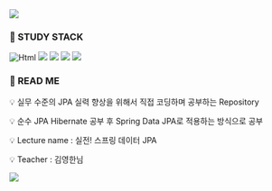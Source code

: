 <img src="https://capsule-render.vercel.app/api?type=waving&color=BDBDC8&height=150&section=header&text=🔥🖥️KTU's%20JPA%20Study%20Repository!🖥️🔥&fontSize=30&fontAlignY=30" />

### 📌 STUDY STACK
<img alt="Html" src ="https://img.shields.io/badge/JAVA-grey"></img>
<img src="https://img.shields.io/badge/SpringBoot-darkgreen?style=flat&logo=Spring Boot&logoColor=black"/>
<img src="https://img.shields.io/badge/Spring Data JPA-darkgreen"/>
<img src="https://img.shields.io/badge/JPA-cadetblue"/>
<img src="https://img.shields.io/badge/Hibernate-darkgoldenrod?style=flat&logo=Hibernate&logoColor=black"/>


### 📌 READ ME
💡 실무 수준의 JPA 실력 향상을 위해서 직접 코딩하며 공부하는 Repository 


💡 순수 JPA Hibernate 공부 후 Spring Data JPA로 적용하는 방식으로 공부


💡 Lecture name : 실전! 스프링 데이터 JPA


💡 Teacher : 김영한님


<img src="https://capsule-render.vercel.app/api?type=waving&color=BDBDC8&height=150&section=footer" />
